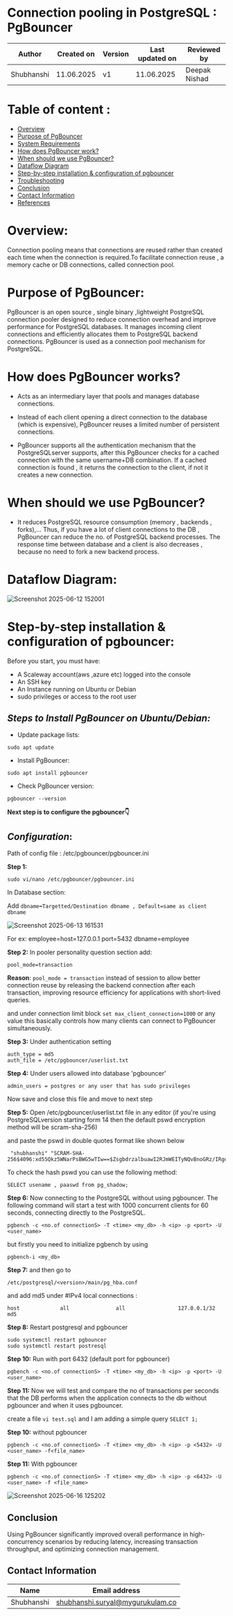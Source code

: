 # **Connection pooling in PostgreSQL :  PgBouncer**

| **Author**    | **Created on** | **Version** | **Last updated on** | **Reviewed by** |
|---------------|----------------|-------------|----------------------|------------------------|
| Shubhanshi    | 11.06.2025     | v1          | 11.06.2025         | Deepak Nishad       |

# Table of content :
-   [Overview](#overview)
-   [Purpose of PgBouncer](#purpose-of-pgbouncer)
-   [System Requirements](#ystem-Requirements)
-   [How does PgBouncer work?](#how-does-pgbouncer-work?)
-   [When should we use PgBouncer?](when-should-we-use-pgbouncer?)
-   [Dataflow Diagram](#Dataflow-Diagram)
-   [Step-by-step installation & configuration of pgbouncer](#Step-by-step-installation-&-configuration-of-pgbouncer)
-   [Troubleshooting](#Troubleshooting)
-   [Conclusion](#conclusion)
-   [Contact Information](#contact-information)
-   [References](#references)

# Overview:
Connection pooling means that connections are reused rather than created each time when the connection is required.To facilitate connection reuse , a memory cache or DB connections, called connection pool.



# Purpose of PgBouncer:
PgBouncer is an open source , single binary ,lightweight PostgreSQL connection pooler designed to reduce connection overhead and improve performance for PostgreSQL databases. It manages incoming client connections and efficiently allocates them to PostgreSQL backend connections.
PgBouncer is used as a connection pool mechanism for PostgreSQL.


# How does PgBouncer works?
- Acts as an intermediary layer that pools and manages database connections.

- Instead of each client opening a direct connection to the database (which is expensive), PgBouncer reuses a limited number of persistent connections.

- PgBouncer supports all the authentication mechanism that the PostgreSQLserver supports, after this PgBouncer checks for a cached connection with the same username+DB combination.
If a cached connection is found , it returns the connection to the client, if not it creates a new connection.

# When should we use PgBouncer?
- It reduces PostgreSQL resource consumption (memory , backends , forks),...
Thus, if you have a lot of client connections to the DB , PgBouncer can reduce the no. of PostgreSQL backend processes. The response time between database and a client is also decreases , because no need to fork a new backend process.


# Dataflow Diagram:





![Screenshot 2025-06-12 152001](https://github.com/user-attachments/assets/d21dab8f-1514-49c1-a2ef-421ba7834fc6)




# Step-by-step installation & configuration of pgbouncer:
Before you start, you must have:

* A Scaleway account(aws ,azure etc) logged into the console
* An SSH key
* An Instance running on Ubuntu or Debian
* sudo privileges or access to the root user

## *Steps to Install PgBouncer on Ubuntu/Debian:*
* Update package lists:
```
sudo apt update
```
* Install PgBouncer:
```
sudo apt install pgbouncer
```
* Check PgBouncer version:
```
pgbouncer --version
```
**Next step is to configure the pgbouncer👇**
## *Configuration*:
Path of config file : /etc/pgbouncer/pgbouncer.ini

**Step 1:** 
```
sudo vi/nano /etc/pgbouncer/pgbouncer.ini
```
In Database section:

Add `dbname➡Targetted/Destination dbname , Default=same as client dbname`






![Screenshot 2025-06-13 161531](https://github.com/user-attachments/assets/6b6c2360-6aca-48f4-b1c9-612e9cf1fa11)







For ex: employee=host=127.0.0.1 port=5432 dbname=employee

**Step 2:** In pooler personality question section add:
```
pool_mode=transaction
``` 
**Reason**: `pool_mode = transaction` instead of session to allow better connection reuse by releasing the backend connection after each transaction, improving resource efficiency for applications with short-lived queries.

and under connection limit block `set max_client_connection=1000` or any value this basically controls how many clients can connect to PgBouncer simultaneously.

**Step 3:** Under authentication setting
```
auth_type = md5
auth_file = /etc/pgbouncer/userlist.txt
```

**Step 4:** Under users allowed into database 'pgbouncer'
```
admin_users = postgres or any user that has sudo privileges
```
Now save and close this file and move to next step 

**Step 5:** Open /etc/pgbouncer/userlist.txt file in any editor (if you're using PostgreSQLversion starting form 14 then the default pswd encryption method will be scram-sha-256)

and paste the pswd in double quotes format like shown below
```
 "shubhanshi" "SCRAM-SHA-256$4096:xd55Qkz5WNarPsBWG5wTIw==$ZsgbdrzalbuawI2RJmWEITyNQvBnoGRz/IRgd+7Ktdc=:ru+QjXpBUYf0WAaAR/b/q2g7P8eYSE1sBG0RYps28u4="
```
To check the hash pswd you can use the following method:
```
SELECT usename , paaswd from pg_shadow;
```
**Step 6:**
Now connecting to the PostgreSQL without using pgbouncer. The following command will start a test with 1000 concurrent clients for 60 seconds, connecting directly to the PostgreSQL.
```
pgbench -c <no.of connectionS> -T <time> <my_db> -h <ip> -p <port> -U <user_name>
```

but firstly you need to initialize pgbench by using 
```
pgbench-i <my_db>

```
**Step 7:**  and then go to 
```
/etc/postgresql/<version>/main/pg_hba.conf 
```
and add md5 under 
#IPv4 local connections :
```
host             all               all                 127.0.0.1/32           md5

```
**Step 8:** Restart postgresql and pgbouncer
```
sudo systemctl restart pgbouncer
sudo systemctl restart postresql
```

**Step 10:** Run with port 6432 (default port for pgbouncer)
```
pgbench -c <no.of connectionS> -T <time> <my_db> -h <ip> -p <port> -U <user_name>
```
**Step 11:** Now we will test and compare the no of transactions per seconds that the DB performs when the application connects to the db without pgbouncer and when it uses pgbouncer.

create a file `vi test.sql` and I am adding a simple query `SELECT 1;`


**Step 10:** without pgbouncer
```
pgbench -c <no.of connectionS> -T <time> <my_db> -h <ip> -p <5432> -U <user_name> -f<file_name>
```

**Step 11:** With pgbouncer

```
pgbench -c <no.of connectionS> -T <time> <my_db> -h <ip> -p <6432> -U <user_name> -f <file_name>
```




![Screenshot 2025-06-16 125202](https://github.com/user-attachments/assets/da410a4c-b364-4e27-b8f8-c8ba5640a35f)

## Conclusion

Using PgBouncer significantly improved overall performance in high-concurrency scenarios by reducing latency, increasing transaction throughput, and optimizing connection management.



## Contact Information

| Name       | Email address     |
|------------|-------------------|
| Shubhanshi | shubhanshi.suryal@mygurukulam.co |


